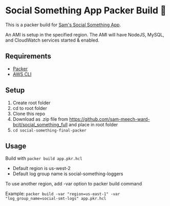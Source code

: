 ﻿# Social Something App Packer Build 🤗
 
This is a packer build for [Sam's Social Something App](https://github.com/sam-meech-ward-bcit/social_something_full). 

An AMI is setup in the specified region. The AMI will have NodeJS, MySQL, and CloudWatch services started & enabled. 
 
## Requirements
- [Packer](https://www.packer.io/downloads)
- [AWS CLI](https://aws.amazon.com/cli/)
 
## Setup 
1. Create root folder
2. cd to root folder
4. Clone this repo
5. Download as .zip file from https://github.com/sam-meech-ward-bcit/social_something_full and place in root folder
6. ``` cd social-something-final-packer ```

## Usage
Build with ``` packer build app.pkr.hcl ```
- Default region is us-west-2
- Default log group name is social-something-loggers

To use another region, add -var option to packer build command

Example: ``` packer build -var "region=us-east-1" -var "log_group_name=social-smt-logs" app.pkr.hcl  ```
